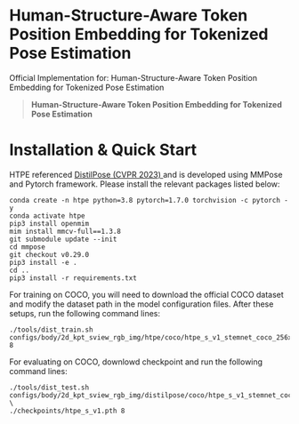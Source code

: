 # Human-Structure-Aware Token Position Embedding for Tokenized Pose Estimation
Official Implementation for: Human-Structure-Aware Token Position Embedding for Tokenized Pose Estimation

> **Human-Structure-Aware Token Position Embedding for Tokenized Pose Estimation**           



# Installation & Quick Start
HTPE referenced <a href="https://github.com/yshMars/DistilPose">DistilPose (CVPR 2023) </a> and is developed using MMPose and Pytorch framework. Please install the relevant packages listed below:
```
conda create -n htpe python=3.8 pytorch=1.7.0 torchvision -c pytorch -y
conda activate htpe
pip3 install openmim
mim install mmcv-full==1.3.8
git submodule update --init
cd mmpose
git checkout v0.29.0
pip3 install -e .
cd ..
pip3 install -r requirements.txt
```
For training on COCO, you will need to download the official COCO dataset and modify the dataset path in the model configuration files. After these setups, run the following command lines:
```
./tools/dist_train.sh configs/body/2d_kpt_sview_rgb_img/htpe/coco/htpe_s_v1_stemnet_coco_256x192.py 8
```
For evaluating on COCO, downlowd checkpoint and run the following command lines:
```
./tools/dist_test.sh configs/body/2d_kpt_sview_rgb_img/distilpose/coco/htpe_s_v1_stemnet_coco_256x192.py \
./checkpoints/htpe_s_v1.pth 8
